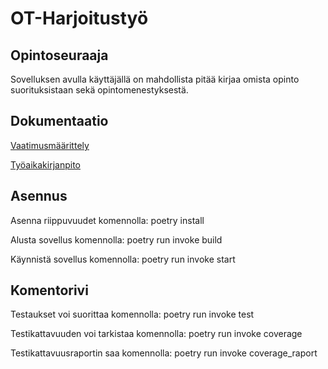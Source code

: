 # **OT-Harjoitustyö**
## Opintoseuraaja
Sovelluksen avulla käyttäjällä on mahdollista pitää kirjaa omista opinto suorituksistaan sekä opintomenestyksestä. 

## Dokumentaatio

[Vaatimusmäärittely](https://github.com/ainokuos/ot-harjoitustyo/blob/master/dokumentaatio/Vaatimusmäärittely.md)

[Työaikakirjanpito](https://github.com/ainokuos/ot-harjoitustyo/blob/master/dokumentaatio/Työaikakirjanpito.md)

## Asennus

Asenna riippuvuudet komennolla:
  poetry install

Alusta sovellus komennolla:
  poetry run invoke build

Käynnistä sovellus komennolla:
poetry run invoke start

## Komentorivi

Testaukset voi suorittaa komennolla:
poetry run invoke test

Testikattavuuden voi tarkistaa komennolla:
poetry run invoke coverage

Testikattavuusraportin saa komennolla:
poetry run invoke coverage_raport


